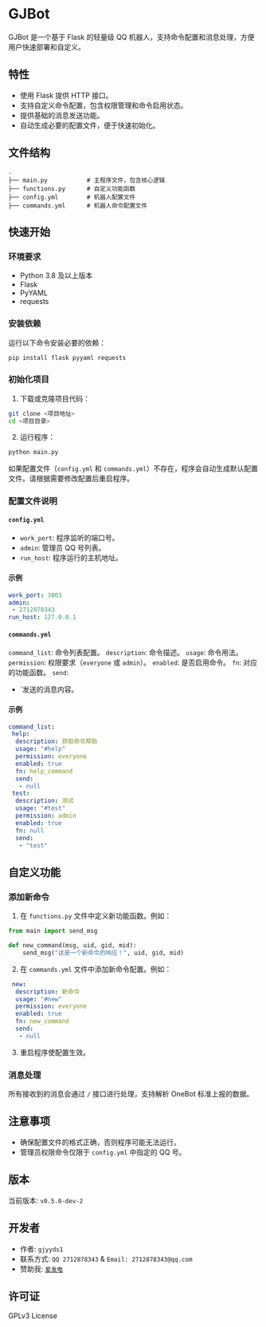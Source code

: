 # GJBot

GJBot 是一个基于 Flask 的轻量级 QQ 机器人，支持命令配置和消息处理，方便用户快速部署和自定义。

## 特性

- 使用 Flask 提供 HTTP 接口。
- 支持自定义命令配置，包含权限管理和命令启用状态。
- 提供基础的消息发送功能。
- 自动生成必要的配置文件，便于快速初始化。

## 文件结构

```plaintext
.
├── main.py           # 主程序文件，包含核心逻辑
├── functions.py      # 自定义功能函数
├── config.yml        # 机器人配置文件
├── commands.yml      # 机器人命令配置文件
```

## 快速开始

### 环境要求

- Python 3.8 及以上版本
- Flask
- PyYAML
- requests

### 安装依赖

运行以下命令安装必要的依赖：

```bash
pip install flask pyyaml requests
```

### 初始化项目

1. 下载或克隆项目代码：

```bash
git clone <项目地址>
cd <项目目录>
```

2. 运行程序：

```bash
python main.py
```

如果配置文件（`config.yml` 和 `commands.yml`）不存在，程序会自动生成默认配置文件。请根据需要修改配置后重启程序。

### 配置文件说明

#### `config.yml`

- `work_port`: 程序监听的端口号。
- `admin`: 管理员 QQ 号列表。
- `run_host`: 程序运行的主机地址。

#### 示例

```yaml
work_port: 3003
admin:
 - 2712878343
run_host: 127.0.0.1
```

#### `commands.yml`

`command_list`: 命令列表配置。
 `description`: 命令描述。
 `usage`: 命令用法。
 `permission`: 权限要求（`everyone` 或 `admin`）。
 `enabled`: 是否启用命令。
 `fn`: 对应的功能函数。
 `send`: 
  - `发送的消息内容。

#### 示例

```yaml
command_list:
 help:
  description: 获取命令帮助
  usage: "#help"
  permission: everyone
  enabled: true
  fn: help_command
  send:
   - null
 test:
  description: 测试
  usage: "#test"
  permission: admin
  enabled: true
  fn: null
  send:
   - "test"
```

## 自定义功能

### 添加新命令

1. 在 `functions.py` 文件中定义新功能函数。例如：

```python
from main import send_msg

def new_command(msg, uid, gid, mid):
    send_msg("这是一个新命令的响应！", uid, gid, mid)
```

2. 在 `commands.yml` 文件中添加新命令配置。例如：

```yaml
 new:
  description: 新命令
  usage: "#new"
  permission: everyone
  enabled: true
  fn: new_command
  send:
   - null
```

3. 重启程序使配置生效。

### 消息处理

所有接收到的消息会通过 `/` 接口进行处理，支持解析 OneBot 标准上报的数据。

## 注意事项

- 确保配置文件的格式正确，否则程序可能无法运行。
- 管理员权限命令仅限于 `config.yml` 中指定的 QQ 号。

## 版本

当前版本: `v0.5.0-dev-2`

## 开发者

- 作者: `gjyyds1`
- 联系方式: `QQ 2712878343` & `Email: 2712878343@qq.com`
- 赞助我: [`爱发电`](https://afdian.com/a/gjyyds1)

## 许可证

GPLv3 License

